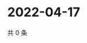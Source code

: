 # 2022-04-17

共 0 条

<!-- BEGIN WEIBO -->
<!-- 最后更新时间 Sun Apr 17 2022 17:15:22 GMT+0800 (China Standard Time) -->

<!-- END WEIBO -->
